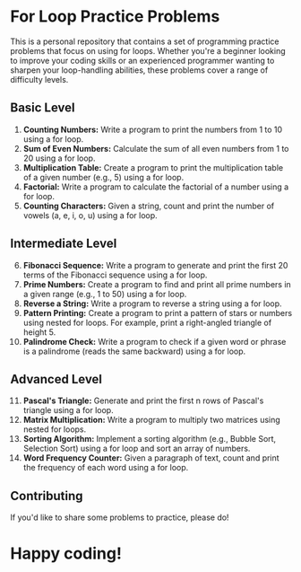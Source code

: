 # For Loop Practice Problems

This is a personal repository that contains a set of programming practice problems that focus on using for loops. Whether you're a beginner looking to improve your coding skills or an experienced programmer wanting to sharpen your loop-handling abilities, these problems cover a range of difficulty levels.

## Basic Level

1. **Counting Numbers:** Write a program to print the numbers from 1 to 10 using a for loop.
2. **Sum of Even Numbers:** Calculate the sum of all even numbers from 1 to 20 using a for loop.
3. **Multiplication Table:** Create a program to print the multiplication table of a given number (e.g., 5) using a for loop.
4. **Factorial:** Write a program to calculate the factorial of a number using a for loop.
5. **Counting Characters:** Given a string, count and print the number of vowels (a, e, i, o, u) using a for loop.

## Intermediate Level

6. **Fibonacci Sequence:** Write a program to generate and print the first 20 terms of the Fibonacci sequence using a for loop.
7. **Prime Numbers:** Create a program to find and print all prime numbers in a given range (e.g., 1 to 50) using a for loop.
8. **Reverse a String:** Write a program to reverse a string using a for loop.
9. **Pattern Printing:** Create a program to print a pattern of stars or numbers using nested for loops. For example, print a right-angled triangle of height 5.
10. **Palindrome Check:** Write a program to check if a given word or phrase is a palindrome (reads the same backward) using a for loop.

## Advanced Level

11. **Pascal's Triangle:** Generate and print the first n rows of Pascal's triangle using a for loop.
12. **Matrix Multiplication:** Write a program to multiply two matrices using nested for loops.
13. **Sorting Algorithm:** Implement a sorting algorithm (e.g., Bubble Sort, Selection Sort) using a for loop and sort an array of numbers.
14. **Word Frequency Counter:** Given a paragraph of text, count and print the frequency of each word using a for loop.

## Contributing
If you'd like to share some problems to practice, please do!

# Happy coding!
